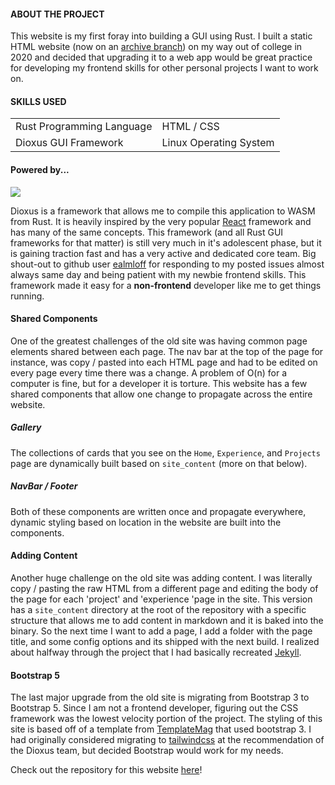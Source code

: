
#### ABOUT THE PROJECT

This website is my first foray into building a GUI using Rust. I built a static HTML website (now on an [archive branch](https://github.com/baxterjo/baxterjo.github.io/tree/archive/old-site)) on my way out of college in 2020 and decided that upgrading it to a web app would be great practice for developing my frontend skills for other personal projects I want to work on.

#### SKILLS USED

|   |  |
|---|---|
|Rust Programming Language| HTML / CSS|
| Dioxus GUI Framework | Linux Operating System |

#### Powered by...

![](/img/software_projects/web_site/dioxus.png)

Dioxus is a framework that allows me to compile this application to WASM from Rust. It is heavily inspired by the very popular [React](https://react.dev/) framework and has many of the same concepts. This framework (and all Rust GUI frameworks for that matter) is still very much in it's adolescent phase, but it is gaining traction fast and has a very active and dedicated core team. Big shout-out to github user [ealmloff](https://github.com/ealmloff) for responding to my posted issues almost always same day and being patient with my newbie frontend skills. This framework made it easy for a **non-frontend** developer like me to get things running.

#### Shared Components

One of the greatest challenges of the old site was having common page elements shared between each page. The nav bar at the top of the page for instance, was copy / pasted into each HTML page and had to be edited on every page every time there was a change. A problem of O(n) for a computer is fine, but for a developer it is torture. This website has a few shared components that allow one change to propagate across the entire website.

##### Gallery

The collections of cards that you see on the `Home`, `Experience`, and `Projects` page are dynamically built based on `site_content` (more on that below).

##### NavBar / Footer

Both of these components are written once and propagate everywhere, dynamic styling based on location in the website are built into the components.

#### Adding Content

Another huge challenge on the old site was adding content. I was literally copy / pasting the raw HTML from a different page and editing the body of the page for each 'project' and 'experience 'page in the site. This version has a `site_content` directory at the root of the repository with a specific structure that allows me to add content in markdown and it is baked into the binary. So the next time I want to add a page, I add a folder with the page title, and some config options and its shipped with the next build. I realized about halfway through the project that I had basically recreated [Jekyll](https://jekyllrb.com/).

#### Bootstrap 5

The last major upgrade from the old site is migrating from Bootstrap 3 to Bootstrap 5. Since I am not a frontend developer, figuring out the CSS framework was the lowest velocity portion of the project. The styling of this site is based off of a template from [TemplateMag](https://templatemag.com/) that used bootstrap 3. I had originally considered migrating to [tailwindcss](https://tailwindcss.com/) at the recommendation of the Dioxus team, but decided Bootstrap would work for my needs.

Check out the repository for this website [here](https://github.com/baxterjo/baxterjo.github.io)!